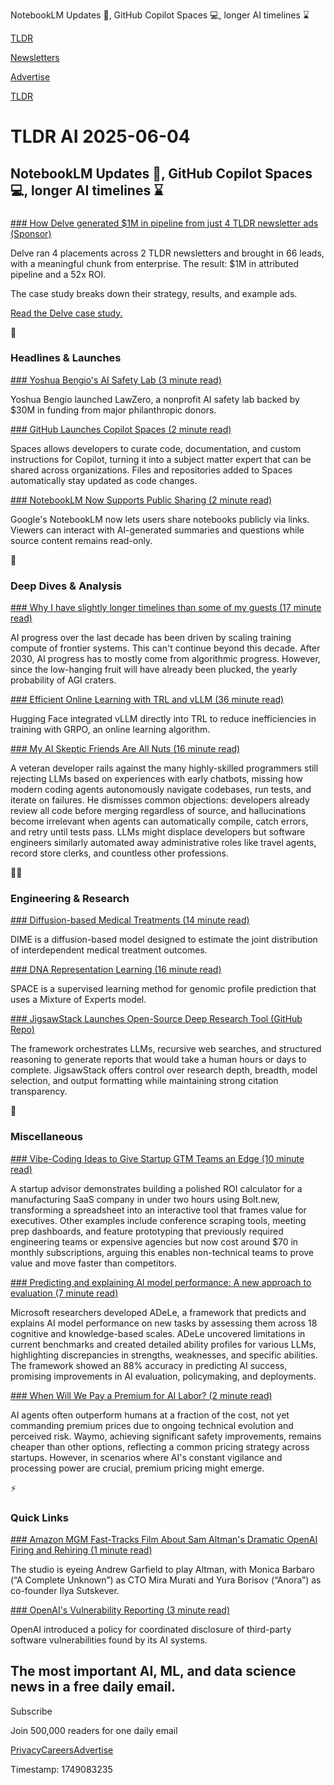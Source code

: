 NotebookLM Updates 📓, GitHub Copilot Spaces 💻, longer AI timelines ⌛

[TLDR](/)

[Newsletters](/newsletters)

[Advertise](https://advertise.tldr.tech/)

[TLDR](/)

# TLDR AI 2025-06-04

## NotebookLM Updates 📓, GitHub Copilot Spaces 💻, longer AI timelines ⌛

### 

[### How Delve generated $1M in pipeline from just 4 TLDR newsletter ads (Sponsor)](https://advertise.tldr.tech/case-studies/delve-drives-1m-in-attributed-pipeline-52x-roi-through-tldr-ads/?utm_source=tldrai&amp;utm_medium=newsletter&amp;utm_campaign=primary06042025)

Delve ran 4 placements across 2 TLDR newsletters and brought in 66 leads, with a meaningful chunk from enterprise. The result: $1M in attributed pipeline and a 52x ROI.

The case study breaks down their strategy, results, and example ads.

[Read the Delve case study.](https://advertise.tldr.tech/case-studies/delve-drives-1m-in-attributed-pipeline-52x-roi-through-tldr-ads/?utm_source=tldrai&utm_medium=newsletter&utm_campaign=primary06042025)

🚀

### Headlines & Launches

[### Yoshua Bengio's AI Safety Lab (3 minute read)](https://techcrunch.com/2025/06/03/yoshua-bengio-launches-lawzero-a-nonprofit-ai-safety-lab/?utm_source=tldrai)

Yoshua Bengio launched LawZero, a nonprofit AI safety lab backed by $30M in funding from major philanthropic donors.

[### GitHub Launches Copilot Spaces (2 minute read)](https://github.blog/changelog/2025-05-29-introducing-copilot-spaces-a-new-way-to-work-with-code-and-context/?utm_source=tldrai)

Spaces allows developers to curate code, documentation, and custom instructions for Copilot, turning it into a subject matter expert that can be shared across organizations. Files and repositories added to Spaces automatically stay updated as code changes.

[### NotebookLM Now Supports Public Sharing (2 minute read)](https://blog.google/technology/google-labs/notebooklm-public-notebooks/?utm_source=tldrai)

Google's NotebookLM now lets users share notebooks publicly via links. Viewers can interact with AI-generated summaries and questions while source content remains read-only.

🧠

### Deep Dives & Analysis

[### Why I have slightly longer timelines than some of my guests (17 minute read)](https://www.dwarkesh.com/p/timelines-june-2025?utm_source=tldrai)

AI progress over the last decade has been driven by scaling training compute of frontier systems. This can't continue beyond this decade. After 2030, AI progress has to mostly come from algorithmic progress. However, since the low-hanging fruit will have already been plucked, the yearly probability of AGI craters.

[### Efficient Online Learning with TRL and vLLM (36 minute read)](https://huggingface.co/blog/vllm-colocate?utm_source=tldrai)

Hugging Face integrated vLLM directly into TRL to reduce inefficiencies in training with GRPO, an online learning algorithm.

[### My AI Skeptic Friends Are All Nuts (16 minute read)](https://fly.io/blog/youre-all-nuts/?utm_source=tldrai)

A veteran developer rails against the many highly-skilled programmers still rejecting LLMs based on experiences with early chatbots, missing how modern coding agents autonomously navigate codebases, run tests, and iterate on failures. He dismisses common objections: developers already review all code before merging regardless of source, and hallucinations become irrelevant when agents can automatically compile, catch errors, and retry until tests pass. LLMs might displace developers but software engineers similarly automated away administrative roles like travel agents, record store clerks, and countless other professions.

👨‍💻

### Engineering & Research

[### Diffusion-based Medical Treatments (14 minute read)](https://arxiv.org/abs/2506.01533?utm_source=tldrai)

DIME is a diffusion-based model designed to estimate the joint distribution of interdependent medical treatment outcomes.

[### DNA Representation Learning (16 minute read)](https://arxiv.org/abs/2506.01833?utm_source=tldrai)

SPACE is a supervised learning method for genomic profile prediction that uses a Mixture of Experts model.

[### JigsawStack Launches Open-Source Deep Research Tool (GitHub Repo)](https://jigsawstack.com/blog/introducing-jigsawstack-deep-research?utm_source=tldrai)

The framework orchestrates LLMs, recursive web searches, and structured reasoning to generate reports that would take a human hours or days to complete. JigsawStack offers control over research depth, breadth, model selection, and output formatting while maintaining strong citation transparency.

🎁

### Miscellaneous

[### Vibe-Coding Ideas to Give Startup GTM Teams an Edge (10 minute read)](https://www.growthunhinged.com/p/gtm-vibecoding-ideas?utm_source=tldrai)

A startup advisor demonstrates building a polished ROI calculator for a manufacturing SaaS company in under two hours using Bolt.new, transforming a spreadsheet into an interactive tool that frames value for executives. Other examples include conference scraping tools, meeting prep dashboards, and feature prototyping that previously required engineering teams or expensive agencies but now cost around $70 in monthly subscriptions, arguing this enables non-technical teams to prove value and move faster than competitors.

[### Predicting and explaining AI model performance: A new approach to evaluation (7 minute read)](https://www.microsoft.com/en-us/research/blog/predicting-and-explaining-ai-model-performance-a-new-approach-to-evaluation/?utm_source=tldrai)

Microsoft researchers developed ADeLe, a framework that predicts and explains AI model performance on new tasks by assessing them across 18 cognitive and knowledge-based scales. ADeLe uncovered limitations in current benchmarks and created detailed ability profiles for various LLMs, highlighting discrepancies in strengths, weaknesses, and specific abilities. The framework showed an 88% accuracy in predicting AI success, promising improvements in AI evaluation, policymaking, and deployments.

[### When Will We Pay a Premium for AI Labor? (2 minute read)](https://tomtunguz.com/premium-ai-labor/?utm_source=tldrai)

AI agents often outperform humans at a fraction of the cost, not yet commanding premium prices due to ongoing technical evolution and perceived risk. Waymo, achieving significant safety improvements, remains cheaper than other options, reflecting a common pricing strategy across startups. However, in scenarios where AI's constant vigilance and processing power are crucial, premium pricing might emerge.

⚡️

### Quick Links

[### Amazon MGM Fast-Tracks Film About Sam Altman's Dramatic OpenAI Firing and Rehiring (1 minute read)](https://www.hollywoodreporter.com/movies/movie-news/luca-guadagnino-to-direct-openai-movie-1236236357/?utm_source=tldrai)

The studio is eyeing Andrew Garfield to play Altman, with Monica Barbaro (“A Complete Unknown”) as CTO Mira Murati and Yura Borisov (“Anora”) as co-founder Ilya Sutskever.

[### OpenAI's Vulnerability Reporting (3 minute read)](https://openai.com/index/scaling-coordinated-vulnerability-disclosure/?utm_source=tldrai)

OpenAI introduced a policy for coordinated disclosure of third-party software vulnerabilities found by its AI systems.

## The most important AI, ML, and data science news in a free daily email.

Subscribe

Join 500,000 readers for one daily email

[Privacy](/privacy)[Careers](https://jobs.ashbyhq.com/tldr.tech)[Advertise](/ai/advertise)

Timestamp: 1749083235